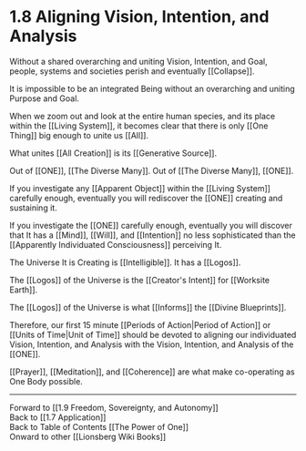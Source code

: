 # 1.8 Aligning Vision, Intention, and Analysis

Without a shared overarching and uniting Vision, Intention, and Goal, people, systems and societies perish and eventually [[Collapse]]. 

It is impossible to be an integrated Being without an overarching and uniting Purpose and Goal. 

When we zoom out and look at the entire human species, and its place within the [[Living System]], it becomes clear that there is only [[One Thing]] big enough to unite us [[All]]. 

What unites [[All Creation]] is its [[Generative Source]]. 

Out of [[ONE]], [[The Diverse Many]]. Out of [[The Diverse Many]], [[ONE]]. 

If you investigate any [[Apparent Object]] within the [[Living System]] carefully enough, eventually you will rediscover the [[ONE]] creating and sustaining it.

If you investigate the [[ONE]] carefully enough, eventually you will discover that It has a [[Mind]], [[Will]], and [[Intention]] no less sophisticated than the [[Apparently Individuated Consciousness]] perceiving It. 

The Universe It is Creating is [[Intelligible]]. It has a [[Logos]]. 

The [[Logos]] of the Universe is the [[Creator's Intent]] for [[Worksite Earth]]. 

The [[Logos]] of the Universe is what [[Informs]] the [[Divine Blueprints]]. 

Therefore, our first 15 minute [[Periods of Action|Period of Action]] or [[Units of Time|Unit of Time]] should be devoted to aligning our individuated Vision, Intention, and Analysis with the Vision, Intention, and Analysis of the [[ONE]]. 

[[Prayer]], [[Meditation]], and [[Coherence]] are what make co-operating as One Body possible.  

____
Forward to [[1.9 Freedom, Sovereignty, and Autonomy]]  
Back to [[1.7 Application]]    
Back to Table of Contents [[The Power of One]]   
Onward to other [[Lionsberg Wiki Books]]   